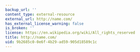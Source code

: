 ```yaml
---
backup_url: ''
content_type: external-resource
external_url: http://name.com/
has_external_license_warning: false
is_broken: ''
license: https://en.wikipedia.org/wiki/All_rights_reserved
title: http://name.com/
uid: 9b2685c0-0e6f-4b29-ad59-905d18589c1c
---
```

